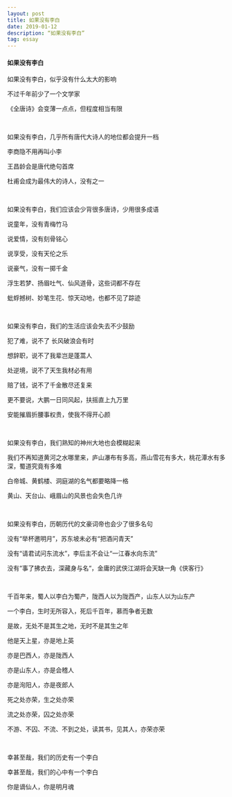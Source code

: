 ```yaml
---
layout: post
title: 如果没有李白 
date: 2019-01-12 
description: “如果没有李白”
tag: essay
---
```


#### 如果没有李白

如果没有李白，似乎没有什么太大的影响

不过千年前少了一个文学家

《全唐诗》会变薄一点点，但程度相当有限

<br/>

如果没有李白，几乎所有唐代大诗人的地位都会提升一档

李商隐不用再叫小李

王昌龄会是唐代绝句首席

杜甫会成为最伟大的诗人，没有之一

<br/>

如果没有李白，我们应该会少背很多唐诗，少用很多成语

说童年，没有青梅竹马

说爱情，没有刻骨铭心

说享受，没有天伦之乐

说豪气，没有一掷千金

浮生若梦、扬眉吐气、仙风道骨，这些词都不存在

蚍蜉撼树、妙笔生花、惊天动地，也都不见了踪迹

<br/>

如果没有李白，我们的生活应该会失去不少鼓励

犯了难，说不了 长风破浪会有时

想辞职，说不了我辈岂是蓬蒿人

处逆境，说不了天生我材必有用

赔了钱，说不了千金散尽还复来

更不要说，大鹏一日同风起，扶摇直上九万里

安能摧眉折腰事权贵，使我不得开心颜

<br/>


如果没有李白，我们熟知的神州大地也会模糊起来

我们不再知道黄河之水哪里来，庐山瀑布有多高，燕山雪花有多大，桃花潭水有多深，蜀道究竟有多难

白帝城、黄鹤楼、洞庭湖的名气都要略降一格

黄山、天台山、峨眉山的风景也会失色几许

<br/>

如果没有李白，历朝历代的文豪词帝也会少了很多名句

没有“举杯邀明月”，苏东坡未必有“把酒问青天”

没有“请君试问东流水”，李后主不会让“一江春水向东流”

没有“事了拂衣去，深藏身与名“，金庸的武侠江湖将会天缺一角《侠客行》

<br/>


千百年来，蜀人以李白为蜀产，陇西人以为陇西产，山东人以为山东产

一个李白，生时无所容入，死后千百年，慕而争者无数

是故，无处不是其生之地，无时不是其生之年

他是天上星，亦是地上英

亦是巴西人，亦是陇西人

亦是山东人，亦是会稽人

亦是洵阳人，亦是夜郎人

死之处亦荣，生之处亦荣

流之处亦荣，囚之处亦荣

不游、不囚、不流、不到之处，读其书，见其人，亦荣亦荣

<br/>

幸甚至哉，我们的历史有一个李白

幸甚至哉，我们的心中有一个李白

你是谪仙人，你是明月魂

